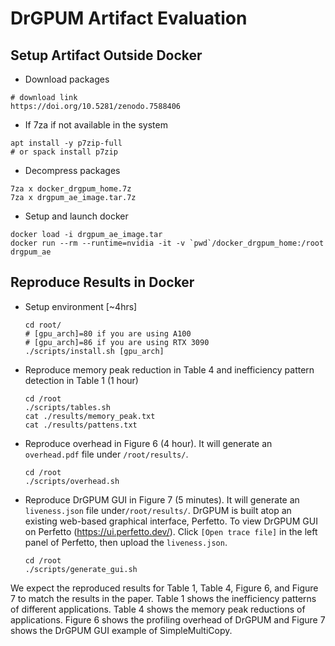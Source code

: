 # DrGPUM Artifact Evaluation

## Setup Artifact Outside Docker

* Download packages

```shell
# download link
https://doi.org/10.5281/zenodo.7588406
```

* If 7za if not available in the system
```shell
apt install -y p7zip-full
# or spack install p7zip
```

* Decompress packages
```shell
7za x docker_drgpum_home.7z
7za x drgpum_ae_image.tar.7z
```

* Setup and launch docker

```shell
docker load -i drgpum_ae_image.tar
docker run --rm --runtime=nvidia -it -v `pwd`/docker_drgpum_home:/root  drgpum_ae
```

## Reproduce Results in Docker

* Setup environment [~4hrs]

  ```shell
  cd root/
  # [gpu_arch]=80 if you are using A100
  # [gpu_arch]=86 if you are using RTX 3090
  ./scripts/install.sh [gpu_arch]
  ```

* Reproduce memory peak reduction in Table 4 and inefficiency pattern detection in Table 1 (1 hour)

  ```shell
  cd /root
  ./scripts/tables.sh
  cat ./results/memory_peak.txt
  cat ./results/pattens.txt
  ```

* Reproduce overhead in Figure 6 (4 hour). It will generate an `overhead.pdf` file under `/root/results/`.

  ```shell
  cd /root
  ./scripts/overhead.sh
  ```

* Reproduce DrGPUM GUI in Figure 7 (5 minutes). It will generate an `liveness.json` file under`/root/results/`. DrGPUM is built atop an existing web-based graphical interface, Perfetto. To view DrGPUM GUI on Perfetto (https://ui.perfetto.dev/). Click `[Open trace file]` in the left panel of Perfetto, then upload the `liveness.json`.

  ```shell
  cd /root
  ./scripts/generate_gui.sh
  ```

We expect the reproduced results for Table 1, Table 4, Figure 6, and Figure 7 to match the results in the paper. Table 1 shows the inefficiency patterns of different applications. Table 4 shows the memory peak reductions of applications. Figure 6 shows the profiling overhead of DrGPUM and Figure 7 shows the DrGPUM GUI example of SimpleMultiCopy.


